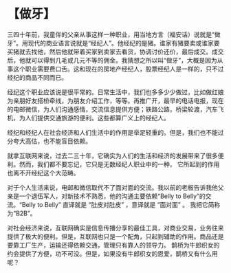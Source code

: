 # 【做牙】

三四十年前，我童伴的父亲从事这样一种职业，用当地方言（福安话）说就是“做牙”。用现代的商业语言说就是“经纪人”。他经纪的是猪。谁家有猪要卖或谁家要买猪就去找他，然后他就带着买家到卖家去看货，协调讨价还价，最后成交。成交后，他就可以得到几毛或几元不等的佣金。我猜想之所以叫“做牙”，大概是因为从事这个职业需要费口舌。这和现在的房地产经纪人，股票经纪人是一样的，只不过经纪的商品不同而已。

经纪这个职业应该说是很平常的。日常生活中，我们也多多少少做过，比如做红娘为亲朋好友搭桥牵线，为朋友介绍工作，等等。再推广开，最早的电话电报，现在的电邮微信，为人们沟通感情，交流信息提供方便；铁路公路，桥梁轮渡，汽车飞机，为人们提供交通旅游的便利。这些都算广义上的经纪人。

经纪和经纪人在社会经济和人们生活中的作用是举足轻重的。但是，我们也不能过分夸大高估，也不能盲目依赖。

就拿互联网来说，过去二三十年，它确实为人们的生活和经济的发展带来了很多便利。然而，我们都不要忘记，它只是无数经纪人职业中的一种， 它所起到的作用也离不开经纪这个大范畴。

对于个人生活来说，电邮和微信取代不了面对面的交流。我以前的老板告诉我他父亲是一个退伍军人，对新技术不熟悉，他的沟通主要依赖“Belly to Belly”的交流。“Belly to Belly” 直译就是 “肚皮对肚皮” ，意译就是 “面对面” 。 我把它简称为“B2B”。

对社会经济来说，互联网确实是信息传播分享的最佳工具，对商业交易，业务往来提供了极大的便利。但是，互联网也只是一个配角，只起到辅助的作用。商品还是要靠工厂生产，运输还得依赖交通，管理只有靠人的领导力。
鹊桥为牛郎织女的约会提供了方便，功不可没。但是，如果没有牛郎织女的恩爱，鹊桥又有什么用呢？
